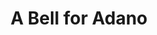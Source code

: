 ---
title: A Bell for Adano
year: 1945
opening_date: 1945-11-30
closing_date: 1945-12-07
layout: productions
featured_image: 
image_caption:
image_credit:
playbill: 
category: 
Theatre: Theatre Jacksonville
Venue: Little Theatre
cast:
  Afronti Pietro: William D. Hammer
  Basile Giovanni: Nicholas Volpe
  Bellanco: H.P. Chenoweth
  Bill Munroe, M.P.: Tom Keating
  Cacopardo: Van Norman
  Captain Purvis: Birney Stokes
  Carmelina: Shirley Chardkoff
  Corporal Chuck Schultz, M.P.: Larry S. Laurinat
  Craxi: Pete Julian
  D'Arpa: Charles R. Hess
  Erba Carlo: Bing Pesin
  Father Pensovecchio: William D. Hammer
  Gargano: Seth Teasdale
  Joe Polack, M.P.: Albert Hedison
  Laura Sofia: Dorothy Horsfall
  Lt. Livingston: Andrew Aprea
  Major Victor Joppolo: Gerard L. Appy
  Margherita: Elva Stein
  Nasta: Carl Henry
  Ribaudo Guisepe: Rocky Demopoulos
  Sergeant Frank Trapani, M.P.: James F. Herriot
  Sergeant Leonard Borth, M.P.: Irvin Ware
  Spinnato: Jewett Ashley
  Tina: Connie Archer
  Zito Giovanni: Keith Bentley
crew:
  Assistant Stage Manager: Seth Teasdale
  Curtain: R.S. Heriot
  Director: L. Bramer Carlson
  Make-up: Elmo Lehman
  Painting and Construction: 
    - Bern Bullard
    - Bertie Seiwold
    - Bettie Barker
    - Bradley Geiger
    - Carol Corbett
    - Dorothy Greenlaw
    - Edythe Guernsey
    - Ernestine Koester
    - Hal Kriebs
    - Helen Kriebs
    - Hinkley Greenlaw
    - Jane Donaldson
    - Josephine Howard
    - Joyce Hall
    - Lloyd Henson
    - Natalie Vance
    - Pat Van de Velde
    - R.S. Heriot
    - Seth Teasdale
    - Shirley Cadle
    - Thomas Bruce
    - Virgia Noble
  Photographs in Lobby: Robert F. Marsh
  Portraits in the play and lobby: Nicholas Volpe
  Properties: 
    - Ann Hirth
    - Betty Peer
    - Boots Royall
    - Helen Kriebs
    - Meg Diamond
    - Miriam Ware
    - Sarah McRae
  Set and Lighting Design: Duke LeBrun
  Sound: Irma Jean Manning
  Stage Manager: Jeanne Ostner
  Switchboard: Helen Kriebs
  Wardrobe: 
    - Gerda Bower
    - Jane Reese
    - Louise Tennent
    - Meg Diamond
    - Sarah McRae
    - Tina Busk
orchestra:
external_links:
---